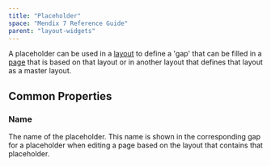 ```yaml
---
title: "Placeholder"
space: "Mendix 7 Reference Guide"
parent: "layout-widgets"
---
```



A placeholder can be used in a [layout](layout) to define a 'gap' that can be filled in a [page](page) that is based on that layout or in another layout that defines that layout as a master layout.

## Common Properties

### Name

The name of the placeholder. This name is shown in the corresponding gap for a placeholder when editing a page based on the layout that contains that placeholder.
